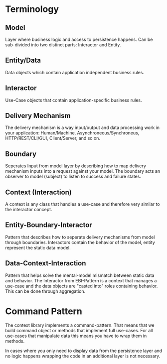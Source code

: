 # Terminology

## Model

Layer where business logic and access to persistence happens. Can be sub-divided
into two distinct parts: Interactor and Entity.

## Entity/Data

Data objects which contain application independent business rules.

## Interactor

Use-Case objects that contain application-specific business rules.

## Delivery Mechanism

The delivery mechanism is a way input/output and data processing work in your
application: Human/Machine, Asynchroneous/Synchroneus, HTTP/REST/CLI/GUI, Client/Server, and so on.

## Boundary

Seperates Input from model layer by describing how to map delivery mechanism
inputs into a request against your model. The boundary acts an observer to
model (subject) to listen to success and failure states.

## Context (Interaction)

A context is any class that handles a use-case and therefore very similar to the interactor concept.

## Entity-Boundary-Interactor

Pattern that describes how to seperate delivery mechanisms from model through boundaries.
Interactors contain the behavior of the model, entity represent the static data model.

## Data-Context-Interaction

Pattern that helps solve the mental-model mismatch between static data and behavior.
The Interactor from EBI-Pattern is a context that manages a use-case and the data
objects are "casted into" roles containing behavior. This can be done through aggregation.

# Command Pattern

The context library implements a command-pattern. That means that we build
command object or methods that implement full use-cases. For all use-cases that
manipulate data this means you have to wrap them in methods.

In cases where you only need to display data from the persistence layer and no
logic happens wrapping the code in an additional layer is not necessary.

